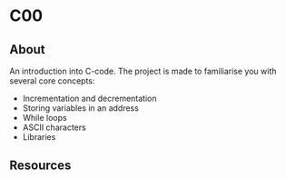 # C00

## About

An introduction into C-code. The project is made to familiarise you with several core concepts:

- Incrementation and decrementation
- Storing variables in an address
- While loops
- ASCII characters
- Libraries

## Resources
